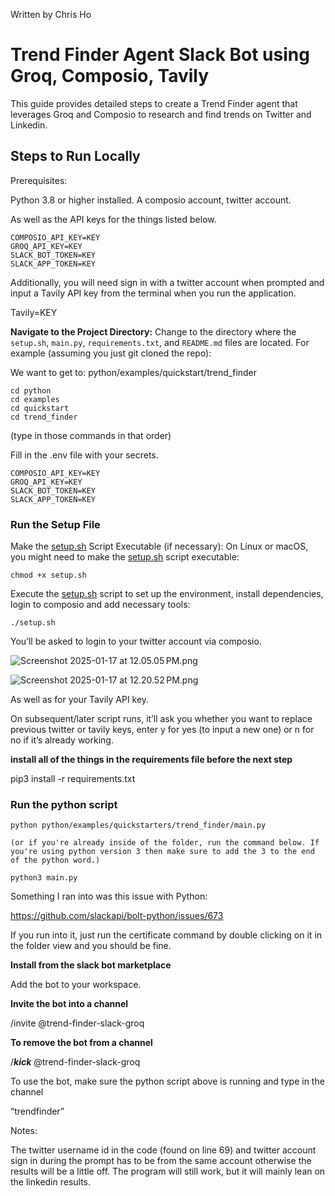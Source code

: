 Written by Chris Ho

# Trend Finder Agent Slack Bot using Groq, Composio, Tavily

This guide provides detailed steps to create a Trend Finder agent that leverages Groq and Composio to research and find trends on Twitter and Linkedin. 

## Steps to Run Locally

Prerequisites:

Python 3.8 or higher installed.
A composio account, twitter account.

As well as the API keys for the things listed below.

```
COMPOSIO_API_KEY=KEY
GROQ_API_KEY=KEY
SLACK_BOT_TOKEN=KEY
SLACK_APP_TOKEN=KEY
```

Additionally, you will need sign in with a twitter account when prompted and input a Tavily API key from the terminal when you run the application.

Tavily=KEY

**Navigate to the Project Directory:**
Change to the directory where the `setup.sh`, `main.py`, `requirements.txt`, and `README.md` files are located. For example (assuming you just git cloned the repo):

We want to get to: python/examples/quickstart/trend_finder

```
cd python
cd examples
cd quickstart
cd trend_finder
```

(type in those commands in that order)

Fill in the .env file with your secrets.

```
COMPOSIO_API_KEY=KEY
GROQ_API_KEY=KEY
SLACK_BOT_TOKEN=KEY
SLACK_APP_TOKEN=KEY
```

### Run the Setup File

Make the [setup.sh](http://setup.sh/) Script Executable (if necessary):
On Linux or macOS, you might need to make the [setup.sh](http://setup.sh/) script executable:

```
chmod +x setup.sh

```

Execute the [setup.sh](http://setup.sh/) script to set up the environment, install dependencies, login to composio and
add necessary tools:

```
./setup.sh

```

You’ll be asked to login to your twitter account via composio.

![Screenshot 2025-01-17 at 12.05.05 PM.png](https://prod-files-secure.s3.us-west-2.amazonaws.com/7ab21512-3597-42cc-ab4e-9daaccbe9162/3976a2a0-442a-4fa8-b2f0-7b9320c1f55c/Screenshot_2025-01-17_at_12.05.05_PM.png)

![Screenshot 2025-01-17 at 12.20.52 PM.png](https://prod-files-secure.s3.us-west-2.amazonaws.com/7ab21512-3597-42cc-ab4e-9daaccbe9162/7c563311-496d-497a-8d41-1065d7bbd9cf/Screenshot_2025-01-17_at_12.20.52_PM.png)

As well as for your Tavily API key.

On subsequent/later script runs, it’ll ask you whether you want to replace previous twitter or tavily keys, enter y for yes (to input a new one) or n for no if it’s already working.

**install all of the things in the requirements file before the next step**

pip3 install -r requirements.txt

### Run the python script

```
python python/examples/quickstarters/trend_finder/main.py

(or if you're already inside of the folder, run the command below. If you're using python version 3 then make sure to add the 3 to the end of the python word.)

python3 main.py
```

Something I ran into was this issue with Python:

https://github.com/slackapi/bolt-python/issues/673

If you run into it, just run the certificate command by double clicking on it in the folder view and you should be fine.

**Install from the slack bot marketplace**


Add the bot to your workspace.

**Invite the bot into a channel**

/invite @trend-finder-slack-groq

**To remove the bot from a channel**

/***kick*** @trend-finder-slack-groq

To use the bot, make sure the python script above is running and type in the channel

“trendfinder”

Notes:

The twitter username id in the code (found on line 69) and twitter account sign in during the prompt has to be from the same account otherwise the results will be a little off. The program will still work, but it will mainly lean on the linkedin results.